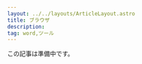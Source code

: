 ```yaml
---
layout: ../../layouts/ArticleLayout.astro
title: ブラウザ
description:
tag: word,ツール
---
```


この記事は準備中です。
